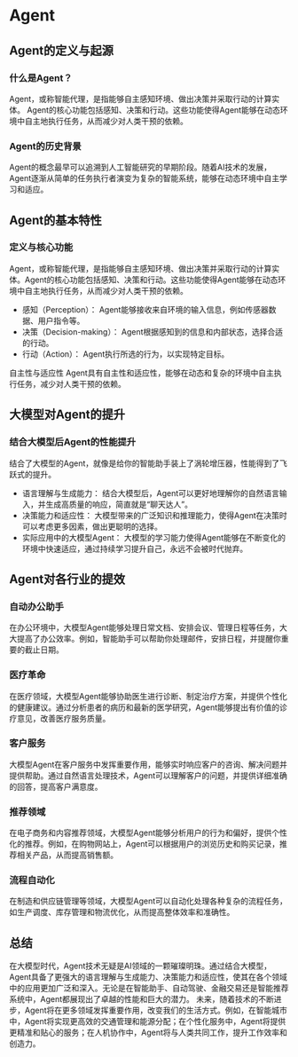 # Agent

## Agent的定义与起源

### 什么是Agent？
Agent，或称智能代理，是指能够自主感知环境、做出决策并采取行动的计算实体。
Agent的核心功能包括感知、决策和行动。这些功能使得Agent能够在动态环境中自主地执行任务，从而减少对人类干预的依赖。

### Agent的历史背景
Agent的概念最早可以追溯到人工智能研究的早期阶段。随着AI技术的发展，Agent逐渐从简单的任务执行者演变为复杂的智能系统，能够在动态环境中自主学习和适应。

## Agent的基本特性
### 定义与核心功能
Agent，或称智能代理，是指能够自主感知环境、做出决策并采取行动的计算实体。Agent的核心功能包括感知、决策和行动。这些功能使得Agent能够在动态环境中自主地执行任务，从而减少对人类干预的依赖。

- 感知（Perception）： Agent能够接收来自环境的输入信息，例如传感器数据、用户指令等。
- 决策（Decision-making）： Agent根据感知到的信息和内部状态，选择合适的行动。
- 行动（Action）： Agent执行所选的行为，以实现特定目标。

自主性与适应性
Agent具有自主性和适应性，能够在动态和复杂的环境中自主执行任务，减少对人类干预的依赖。

## 大模型对Agent的提升

### 结合大模型后Agent的性能提升
结合了大模型的Agent，就像是给你的智能助手装上了涡轮增压器，性能得到了飞跃式的提升。

- 语言理解与生成能力： 结合大模型后，Agent可以更好地理解你的自然语言输入，并生成高质量的响应，简直就是“聊天达人”。
- 决策能力和适应性： 大模型带来的广泛知识和推理能力，使得Agent在决策时可以考虑更多因素，做出更聪明的选择。
- 实际应用中的大模型Agent： 大模型的学习能力使得Agent能够在不断变化的环境中快速适应，通过持续学习提升自己，永远不会被时代抛弃。

## Agent对各行业的提效

### 自动办公助手
在办公环境中，大模型Agent能够处理日常文档、安排会议、管理日程等任务，大大提高了办公效率。例如，智能助手可以帮助你处理邮件，安排日程，并提醒你重要的截止日期。

### 医疗革命
在医疗领域，大模型Agent能够协助医生进行诊断、制定治疗方案，并提供个性化的健康建议。通过分析患者的病历和最新的医学研究，Agent能够提出有价值的诊疗意见，改善医疗服务质量。

### 客户服务
大模型Agent在客户服务中发挥重要作用，能够实时响应客户的咨询、解决问题并提供帮助。通过自然语言处理技术，Agent可以理解客户的问题，并提供详细准确的回答，提高客户满意度。

### 推荐领域
在电子商务和内容推荐领域，大模型Agent能够分析用户的行为和偏好，提供个性化的推荐。例如，在购物网站上，Agent可以根据用户的浏览历史和购买记录，推荐相关产品，从而提高销售额。

### 流程自动化
在制造和供应链管理等领域，大模型Agent可以自动化处理各种复杂的流程任务，如生产调度、库存管理和物流优化，从而提高整体效率和准确性。

## 总结
在大模型时代，Agent技术无疑是AI领域的一颗璀璨明珠。通过结合大模型，Agent具备了更强大的语言理解与生成能力、决策能力和适应性，使其在各个领域中的应用更加广泛和深入。无论是在智能助手、自动驾驶、金融交易还是智能推荐系统中，Agent都展现出了卓越的性能和巨大的潜力。
未来，随着技术的不断进步，Agent将在更多领域发挥重要作用，改变我们的生活方式。例如，在智能城市中，Agent将实现更高效的交通管理和能源分配；在个性化服务中，Agent将提供更精准和贴心的服务；在人机协作中，Agent将与人类共同工作，提升工作效率和创造力。
